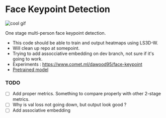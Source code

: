 # Face Keypoint Detection

![cool gif](https://media.giphy.com/media/lRLtjtg4rs0ooANSZJ/200w_d.gif)

One stage multi-person face keypoint detection.

- This code should be able to train and output heatmaps using LS3D-W. 
- Will clean up repo at somepoint.
- Trying to add assocciative embedding on dev branch, not sure if it's going to work. 
- Experiments : https://www.comet.ml/dawood95/face-keypoint
- [Pretrained model](https://purdue0-my.sharepoint.com/:u:/g/personal/dawood0_purdue_edu/ETJGzOVjSEZJuVbgoAQhiMIBYjcAnEK9Mgsv5KiAVqJZjg?e=Jb0pb8)

### TODO
- [ ] Add proper metrics. Something to compare properly with other 2-stage metrics.
- [ ] Why is val loss not going down, but output look good ?
- [ ] Add associative embedding 
